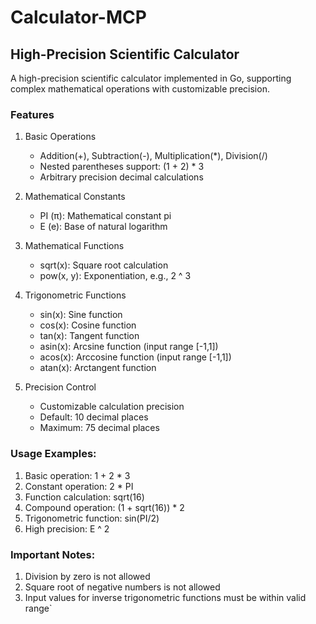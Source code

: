 # Calculator-MCP

## High-Precision Scientific Calculator

A high-precision scientific calculator implemented in Go, supporting complex mathematical operations with customizable precision.

### Features

1. Basic Operations
   - Addition(+), Subtraction(-), Multiplication(*), Division(/)
   - Nested parentheses support: (1 + 2) * 3
   - Arbitrary precision decimal calculations

2. Mathematical Constants
   - PI (π): Mathematical constant pi
   - E (e): Base of natural logarithm

3. Mathematical Functions
   - sqrt(x): Square root calculation
   - pow(x, y): Exponentiation, e.g., 2 ^ 3
   
4. Trigonometric Functions
   - sin(x): Sine function
   - cos(x): Cosine function
   - tan(x): Tangent function
   - asin(x): Arcsine function (input range [-1,1])
   - acos(x): Arccosine function (input range [-1,1])
   - atan(x): Arctangent function

5. Precision Control
   - Customizable calculation precision
   - Default: 10 decimal places
   - Maximum: 75 decimal places

### Usage Examples:
1. Basic operation: 1 + 2 * 3
2. Constant operation: 2 * PI
3. Function calculation: sqrt(16)
4. Compound operation: (1 + sqrt(16)) * 2
5. Trigonometric function: sin(PI/2)
6. High precision: E ^ 2

### Important Notes:
1. Division by zero is not allowed
2. Square root of negative numbers is not allowed
3. Input values for inverse trigonometric functions must be within valid range`
